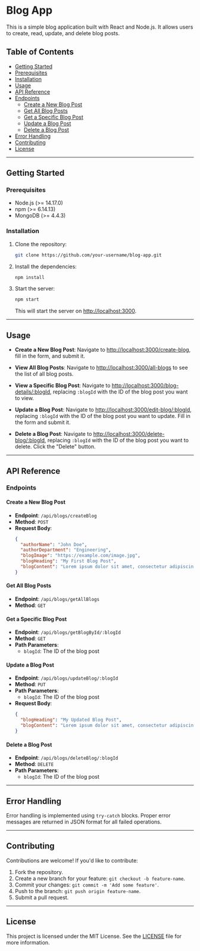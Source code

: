 # Blog App

This is a simple blog application built with React and Node.js. It allows users to create, read, update, and delete blog posts.

## Table of Contents

- [Getting Started](#getting-started)
- [Prerequisites](#prerequisites)
- [Installation](#installation)
- [Usage](#usage)
- [API Reference](#api-reference)
- [Endpoints](#endpoints)
  - [Create a New Blog Post](#create-a-new-blog-post)
  - [Get All Blog Posts](#get-all-blog-posts)
  - [Get a Specific Blog Post](#get-a-specific-blog-post)
  - [Update a Blog Post](#update-a-blog-post)
  - [Delete a Blog Post](#delete-a-blog-post)
- [Error Handling](#error-handling)
- [Contributing](#contributing)
- [License](#license)

---

## Getting Started

### Prerequisites

- Node.js (>= 14.17.0)
- npm (>= 6.14.13)
- MongoDB (>= 4.4.3)

### Installation

1. Clone the repository:

   ```bash
   git clone https://github.com/your-username/blog-app.git
   ```

2. Install the dependencies:

   ```bash
   npm install
   ```

3. Start the server:

   ```bash
   npm start
   ```

   This will start the server on [http://localhost:3000](http://localhost:3000).

---

## Usage

- **Create a New Blog Post**: 
  Navigate to [http://localhost:3000/create-blog](http://localhost:3000/create-blog), fill in the form, and submit it.

- **View All Blog Posts**: 
  Navigate to [http://localhost:3000/all-blogs](http://localhost:3000/all-blogs) to see the list of all blog posts.

- **View a Specific Blog Post**: 
  Navigate to [http://localhost:3000/blog-details/:blogId](http://localhost:3000/blog-details/:blogId), replacing `:blogId` with the ID of the blog post you want to view.

- **Update a Blog Post**: 
  Navigate to [http://localhost:3000/edit-blog/:blogId](http://localhost:3000/edit-blog/:blogId), replacing `:blogId` with the ID of the blog post you want to update. Fill in the form and submit it.

- **Delete a Blog Post**: 
  Navigate to [http://localhost:3000/delete-blog/:blogId](http://localhost:3000/delete-blog/:blogId), replacing `:blogId` with the ID of the blog post you want to delete. Click the "Delete" button.

---

## API Reference

### Endpoints

#### Create a New Blog Post

- **Endpoint**: `/api/blogs/createBlog`
- **Method**: `POST`
- **Request Body**:
  ```json
  {
    "authorName": "John Doe",
    "authorDepartment": "Engineering",
    "blogImage": "https://example.com/image.jpg",
    "blogHeading": "My First Blog Post",
    "blogContent": "Lorem ipsum dolor sit amet, consectetur adipiscing elit."
  }
  ```

#### Get All Blog Posts

- **Endpoint**: `/api/blogs/getAllBlogs`
- **Method**: `GET`

#### Get a Specific Blog Post

- **Endpoint**: `/api/blogs/getBlogById/:blogId`
- **Method**: `GET`
- **Path Parameters**:
  - `blogId`: The ID of the blog post

#### Update a Blog Post

- **Endpoint**: `/api/blogs/updateBlog/:blogId`
- **Method**: `PUT`
- **Path Parameters**:
  - `blogId`: The ID of the blog post
- **Request Body**:
  ```json
  {
    "blogHeading": "My Updated Blog Post",
    "blogContent": "Lorem ipsum dolor sit amet, consectetur adipiscing elit. Sed do eiusmod tempor incididunt ut labore et dolore magna aliqua."
  }
  ```

#### Delete a Blog Post

- **Endpoint**: `/api/blogs/deleteBlog/:blogId`
- **Method**: `DELETE`
- **Path Parameters**:
  - `blogId`: The ID of the blog post

---

## Error Handling

Error handling is implemented using `try-catch` blocks. Proper error messages are returned in JSON format for all failed operations.

---

## Contributing

Contributions are welcome! If you'd like to contribute:

1. Fork the repository.
2. Create a new branch for your feature: `git checkout -b feature-name`.
3. Commit your changes: `git commit -m 'Add some feature'`.
4. Push to the branch: `git push origin feature-name`.
5. Submit a pull request.

---

## License

This project is licensed under the MIT License. See the [LICENSE](./LICENSE) file for more information.
